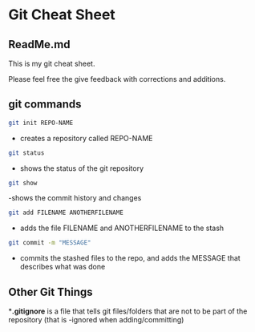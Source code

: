 # Git Cheat Sheet
## ReadMe.md

This is my git cheat sheet.

Please feel free the give feedback with corrections and additions.

## git commands

```bash
git init REPO-NAME
```
- creates a repository called REPO-NAME

```bash
git status
```
- shows the status of the git repository

``` bash
git show
```
-shows the commit history and changes

```bash
git add FILENAME ANOTHERFILENAME
```
- adds the file FILENAME and ANOTHERFILENAME to the stash

```bash
git commit -m "MESSAGE"
```
- commits the stashed files to the repo, and adds
the MESSAGE that describes what was done


## Other Git Things

***.gitignore** is a file that tells git files/folders that are
not to be part of the repository (that is -ignored when 
adding/committing)
